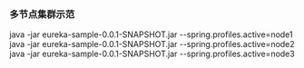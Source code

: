 ### 多节点集群示范
java -jar eureka-sample-0.0.1-SNAPSHOT.jar --spring.profiles.active=node1
java -jar eureka-sample-0.0.1-SNAPSHOT.jar --spring.profiles.active=node2
java -jar eureka-sample-0.0.1-SNAPSHOT.jar --spring.profiles.active=node3